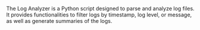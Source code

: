 The Log Analyzer is a Python script designed to parse and analyze log files. It provides functionalities to filter logs by timestamp, log level, or message, as well as generate summaries of the logs.

